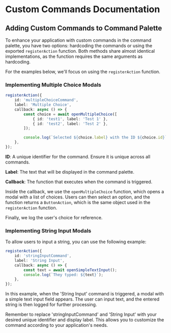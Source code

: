 # Custom Commands Documentation

## Adding Custom Commands to Command Palette

To enhance your application with custom commands in the command palette, you have two options: hardcoding the commands or using the exported `registerAction` function. Both methods share almost identical implementations, as the function requires the same arguments as hardcoding.

For the examples below, we'll focus on using the `registerAction` function.

### Implementing Multiple Choice Modals

```ts
registerAction({
    id: 'multipleChoiceCommand',
    label: 'Multiple Choice',
    callback: async () => {
        const choice = await openMultipleChoice([
            { id: 'test1', label: 'Test 1' },
            { id: 'test2', label: 'Test 2' },
        ]);

        console.log(`Selected ${choice.label} with the ID ${choice.id}`);
    },
});
```

**ID**: A unique identifier for the command. Ensure it is unique across all commands.

**Label**: The text that will be displayed in the command palette.

**Callback**: The function that executes when the command is triggered.

Inside the callback, we use the `openMultipleChoice` function, which opens a modal with a list of choices. Users can then select an option, and the function returns a `ButtonAction`, which is the same object used in the `registerAction` function.

Finally, we log the user's choice for reference.

### Implementing String Input Modals
To allow users to input a string, you can use the following example:

```ts
registerAction({
    id: 'stringInputCommand',
    label: 'String Input',
    callback: async () => {
        const text = await openSimpleTextInput();
        console.log(`They typed: ${text}`);
    },
});
```

In this example, when the 'String Input' command is triggered, a modal with a simple text input field appears. The user can input text, and the entered string is then logged for further processing.

Remember to replace 'stringInputCommand' and 'String Input' with your desired unique identifier and display label. This allows you to customize the command according to your application's needs.
